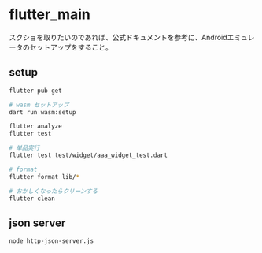# flutter_main

スクショを取りたいのであれば、公式ドキュメントを参考に、Androidエミュレータのセットアップをすること。

## setup

```bash
flutter pub get

# wasm セットアップ
dart run wasm:setup

flutter analyze
flutter test

# 単品実行
flutter test test/widget/aaa_widget_test.dart

# format
flutter format lib/*

# おかしくなったらクリーンする
flutter clean
```

## json server

```bash
node http-json-server.js
```
